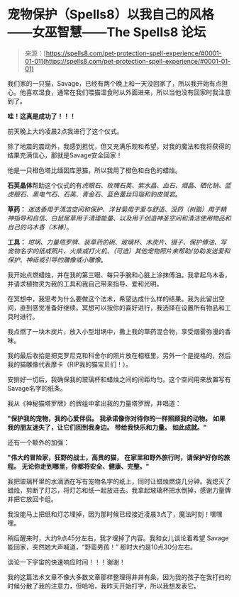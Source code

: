 <!--yml

category: 未分类

date: 2024-06-12 19:58:12

-->

# 宠物保护（Spells8）以我自己的风格——女巫智慧——The Spells8 论坛

> 来源：[https://spells8.com/pet-protection-spell-experience/#0001-01-01](https://spells8.com/pet-protection-spell-experience/#0001-01-01)

我们家的一只猫，Savage，已经有两个晚上和一天没回家了，所以我开始有点担心。他喜欢湿食，通常在我们喂猫湿食时从外面进来，所以当他没有回家时我注意到了。

**哇！这真是成功了！！！**

前天晚上大约凌晨2点我进行了这个仪式。

除了地震的震动外，我感到担忧，但又充满乐观和希望，对我的魔法和我将获得的结果充满信心，那就是Savage安全回家！

他是一只橙色塔比缅因库恩猫，所以我用了橙色和白色的蜡烛。

**石英晶体**帮助这个仪式的有*虎眼石、玫瑰石英、紫水晶、血石、烟晶、硒化钠、蓝虎眼石、黑电气石、石英、青金石、蓝色蕾丝玛瑙和豹皮斑岩*。

**草药：** *迷迭香用于清洁空间和保护、洋甘菊用于爱与舒适、没药（树脂）用于精神指导和自信、白鼠尾草用于清理能量、以及用于创造神圣空间和清洁使用物品和自己的乌木香（木棒）*。

**工具：** *坩埚、力量塔罗牌、装草药的碗、玻璃杯、木炭片、镊子、保护傅油、写宠物名字的纸或照片、火柴或打火机、（可选）其他宠物照片来帮助/协助发送爱和保护、神祗或引导的雕像或小雕像*。

我开始点燃蜡烛，并在我的第三眼、每只手腕和心脏上涂抹傅油。我拿起乌木香，并请求植物灵为我的工具和我自己带来指导、爱和光明。

在冥想中，我思考为什么要做这个法术，希望达成什么样的结果。我为此留出空间，直到感觉准备好继续。冥想可以按你的喜好进行，我选择在设置所有物品和工具时进行。

我点燃了一块木炭片，放入小型坩埚中，撒上我的草药混合物，享受烟雾弥漫的香味。

我的最后收拾是把克罗尼克和科舍尔的照片放在相框里，另外一个是提格的，然后我的猫雕像代表摩卡（RIP我的猫宝贝们！）。

安排好一切后，我确保我的玻璃杯和蜡烛之间的间距均匀。这个空间用来放置写有Savage名字的纸条。

我从《神秘猫塔罗牌》的牌组中拿出我的力量塔罗牌，并唱道：

**"保护我的宠物，我的心爱伴侣。** **我承诺像你对待你的一样照顾我的动物。** **如果我的朋友迷失了，让它们回到我身边。** **带给我快乐和力量。** **如此成就。"**

还有一个额外的加强：

**"伟大的冒险家，狂野的战士，高贵的猫，** **在家里和野外旅行时，请保护好你的旅程。** **无论你走到哪里，你都将安全、健康、完整。"**

我把玻璃杯里的水滴洒在写有宠物名字的纸上，同时让蜡烛燃烧几分钟。我熄灭了蜡烛，剪断了灯芯，将灯芯和纸一起放进去。我拿起玻璃杯把水倒掉，感谢力量牌并把它放回卡组。

我没能马上把纸和灯芯埋掉，因为那时候已经接近凌晨3点了，魔法时刻！嘿嘿嘿。

稍后醒来时，大约9点45分左右，我才埋掉了内容。我和女儿谈论着希望 Savage 能回家，突然她大声喊道，“野蛮男孩！” 那时大约是10点30分左右。

谈论一下宇宙的快速响应时间！！！谢谢！

我的这篇法术文章不像大多数文章那样整理得井井有条，因为我的孩子在我打扫的时候分散了我的注意力，但哈哈，我昨天开始打字，所以我想发表它。
